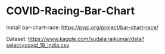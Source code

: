 # COVID-Racing-Bar-Chart

Install bar-chart-race: https://pypi.org/project/bar-chart-race/


Dataset: https://www.kaggle.com/sudalairajkumar/data?select=covid_19_india.csv
